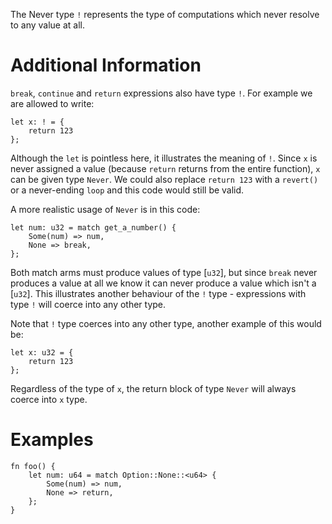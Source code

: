 The Never type `!` represents the type of computations which never resolve to any value at all.

# Additional Information

`break`, `continue` and `return` expressions also have type `!`. For example we are allowed to
write:

```sway
let x: ! = {
    return 123
};
```

Although the `let` is pointless here, it illustrates the meaning of `!`. Since `x` is never
assigned a value (because `return` returns from the entire function), `x` can be given type
`Never`. We could also replace `return 123` with a `revert()` or a never-ending `loop` and this code
would still be valid.

A more realistic usage of `Never` is in this code:

```sway
let num: u32 = match get_a_number() {
    Some(num) => num,
    None => break,
};
```

Both match arms must produce values of type [`u32`], but since `break` never produces a value
at all we know it can never produce a value which isn't a [`u32`]. This illustrates another
behaviour of the `!` type - expressions with type `!` will coerce into any other type.

Note that `!` type coerces into any other type, another example of this would be:

```sway
let x: u32 = {
    return 123
};
```

Regardless of the type of `x`, the return block of type `Never` will always coerce into `x` type.

# Examples

```sway
fn foo() {
    let num: u64 = match Option::None::<u64> {
        Some(num) => num,
        None => return,
    };
}
```